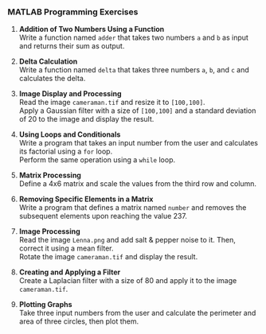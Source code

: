 ### MATLAB Programming Exercises

1. **Addition of Two Numbers Using a Function**  
   Write a function named `adder` that takes two numbers `a` and `b` as input and returns their sum as output.

2. **Delta Calculation**  
   Write a function named `delta` that takes three numbers `a`, `b`, and `c` and calculates the delta.

3. **Image Display and Processing**  
   Read the image `cameraman.tif` and resize it to `[100,100]`.  
   Apply a Gaussian filter with a size of `[100,100]` and a standard deviation of 20 to the image and display the result.

4. **Using Loops and Conditionals**  
   Write a program that takes an input number from the user and calculates its factorial using a `for` loop.  
   Perform the same operation using a `while` loop.

5. **Matrix Processing**  
   Define a 4x6 matrix and scale the values from the third row and column.

6. **Removing Specific Elements in a Matrix**  
   Write a program that defines a matrix named `number` and removes the subsequent elements upon reaching the value 237.

7. **Image Processing**  
   Read the image `Lenna.png` and add salt & pepper noise to it. Then, correct it using a mean filter.  
   Rotate the image `cameraman.tif` and display the result.

8. **Creating and Applying a Filter**  
   Create a Laplacian filter with a size of 80 and apply it to the image `cameraman.tif`.

9. **Plotting Graphs**  
   Take three input numbers from the user and calculate the perimeter and area of three circles, then plot them.






